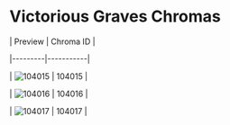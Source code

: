 # Victorious Graves Chromas


| Preview | Chroma ID |

|---------|-----------|

| ![104015](https://raw.communitydragon.org/latest/plugins/rcp-be-lol-game-data/global/default/v1/champion-chroma-images/104/104015.png) | 104015 |

| ![104016](https://raw.communitydragon.org/latest/plugins/rcp-be-lol-game-data/global/default/v1/champion-chroma-images/104/104016.png) | 104016 |

| ![104017](https://raw.communitydragon.org/latest/plugins/rcp-be-lol-game-data/global/default/v1/champion-chroma-images/104/104017.png) | 104017 |
